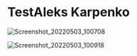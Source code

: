 # TestAleks Karpenko

![Screenshot_20220503_100708](https://github.com/AlexFront2021/cat_test/blob/master/doc/2022-08-01%2020.14.11.jpg?raw=true)

![Screenshot_20220503_100918](https://github.com/AlexFront2021/cat_test/blob/master/doc/2022-08-01%2020.14.05.jpg?raw=true)


